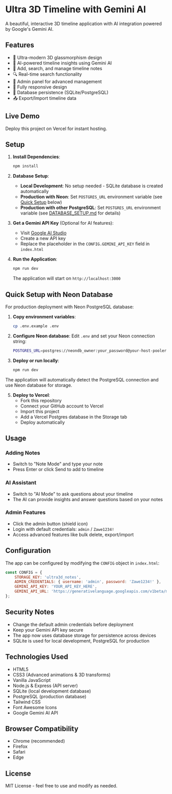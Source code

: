 # Ultra 3D Timeline with Gemini AI

A beautiful, interactive 3D timeline application with AI integration powered by Google's Gemini AI.

## Features

- 🎨 Ultra-modern 3D glassmorphism design
- 🤖 AI-powered timeline insights using Gemini AI
- 📝 Add, search, and manage timeline notes
- 🔍 Real-time search functionality
- 🔐 Admin panel for advanced management
- 📱 Fully responsive design
- 💾 Database persistence (SQLite/PostgreSQL)
- 📤 Export/Import timeline data

## Live Demo

Deploy this project on Vercel for instant hosting.

## Setup

1. **Install Dependencies**:
   ```bash
   npm install
   ```

2. **Database Setup**:
   - **Local Development**: No setup needed - SQLite database is created automatically
   - **Production with Neon**: Set `POSTGRES_URL` environment variable (see [Quick Setup](#quick-setup-with-neon-database) below)
   - **Production with other PostgreSQL**: Set `POSTGRES_URL` environment variable (see [DATABASE_SETUP.md](DATABASE_SETUP.md) for details)

3. **Get a Gemini API Key** (Optional for AI features):
   - Visit [Google AI Studio](https://makersuite.google.com/app/apikey)
   - Create a new API key
   - Replace the placeholder in the `CONFIG.GEMINI_API_KEY` field in `index.html`

4. **Run the Application**:
   ```bash
   npm run dev
   ```
   The application will start on `http://localhost:3000`

## Quick Setup with Neon Database

For production deployment with Neon PostgreSQL database:

1. **Copy environment variables**:
   ```bash
   cp .env.example .env
   ```

2. **Configure Neon database**:
   Edit `.env` and set your Neon connection string:
   ```bash
   POSTGRES_URL=postgres://neondb_owner:your_password@your-host-pooler.c-2.us-east-1.aws.neon.tech/neondb?sslmode=require
   ```

3. **Deploy or run locally**:
   ```bash
   npm run dev
   ```

The application will automatically detect the PostgreSQL connection and use Neon database for storage.

5. **Deploy to Vercel**:
   - Fork this repository
   - Connect your GitHub account to Vercel
   - Import this project
   - Add a Vercel Postgres database in the Storage tab
   - Deploy automatically

## Usage

### Adding Notes
- Switch to "Note Mode" and type your note
- Press Enter or click Send to add to timeline

### AI Assistant
- Switch to "AI Mode" to ask questions about your timeline
- The AI can provide insights and answer questions based on your notes

### Admin Features
- Click the admin button (shield icon)
- Login with default credentials: `admin` / `Zawe1234!`
- Access advanced features like bulk delete, export/import

## Configuration

The app can be configured by modifying the `CONFIG` object in `index.html`:

```javascript
const CONFIG = {
    STORAGE_KEY: 'ultra3d_notes',
    ADMIN_CREDENTIALS: { username: 'admin', password: 'Zawe1234!' },
    GEMINI_API_KEY: 'YOUR_API_KEY_HERE',
    GEMINI_API_URL: 'https://generativelanguage.googleapis.com/v1beta/models/gemini-1.5-flash-latest:generateContent'
};
```

## Security Notes

- Change the default admin credentials before deployment
- Keep your Gemini API key secure
- The app now uses database storage for persistence across devices
- SQLite is used for local development, PostgreSQL for production

## Technologies Used

- HTML5
- CSS3 (Advanced animations & 3D transforms)
- Vanilla JavaScript
- Node.js & Express (API server)
- SQLite (local development database)
- PostgreSQL (production database)
- Tailwind CSS
- Font Awesome Icons
- Google Gemini AI API

## Browser Compatibility

- Chrome (recommended)
- Firefox
- Safari
- Edge

## License

MIT License - feel free to use and modify as needed.
